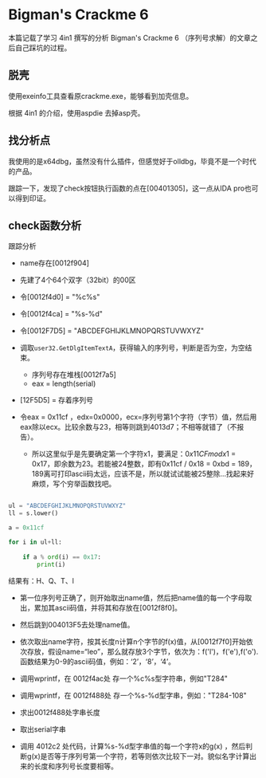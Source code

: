 # Bigman's Crackme 6

本篇记载了学习 4in1 撰写的分析  Bigman's Crackme 6 （序列号求解）的文章之后自己踩坑的过程。

## 脱壳
使用exeinfo工具查看原crackme.exe，能够看到加壳信息。

根据 4in1 的介绍，使用aspdie 去掉asp壳。

## 找分析点
我使用的是x64dbg，虽然没有什么插件，但感觉好于olldbg，毕竟不是一个时代的产品。

跟踪一下，发现了check按钮执行函数的点在[00401305]，这一点从IDA pro也可以得到印证。

## check函数分析

跟踪分析

- name存在[0012f904]

- 先建了4个64个双字（32bit）的00区
- 令[0012f4d0] = "%c%s"
- 令[0012f4ca] = "%s-%d"
- 令[0012F7D5] = "ABCDEFGHIJKLMNOPQRSTUVWXYZ"
- 调取```user32.GetDlgItemTextA```，获得输入的序列号，判断是否为空，为空结束。
  - 序列号存在堆栈[0012f7a5]
  - eax = length(serial)
- [12F5D5] = 存着序列号

- 令eax = 0x11cf ，edx=0x0000，ecx=序列号第1个字符（字节）值，然后用eax除以ecx。比较余数与23，相等则跳到4013d7；不相等就错了（不报告）。
  - 所以这里似乎是先要确定第一个字符x1，要满足：$0x11CF mod x1$ = 0x17，即余数为23。若能被24整数，即有0x11cf / 0x18 = 0xbd = 189，189离可打印ascii码太远，应该不是，所以就试试能被25整除...找起来好麻烦，写个穷举函数找吧。

```python

ul = "ABCDEFGHIJKLMNOPQRSTUVWXYZ"
ll = s.lower()

a = 0x11cf

for i in ul+ll:
    
    if a % ord(i) == 0x17:
        print(i)
```

结果有：H、Q、T、l

- 第一位序列号正确了，则开始取出name值，然后把name值的每一个字母取出，累加其ascii码值，并将其和存放在[0012f8f0]。
- 然后跳到004013F5去处理name值。

- 依次取出name字符，按其长度n计算n个字节的f(x)值，从[0012f7f0]开始依次存放，假设name=“leo”，那么就存放3个字节，依次为：f('l')，f('e'),f('o').函数结果为0-9的ascii码值，例如：‘2’，‘8’，‘4’。
- 调用wprintf，在 0012f4ac处 存一个%c%s型字符串，例如"T284"
- 调用wprintf，在 0012f488处 存一个%s-%d型字串，例如："T284-108"
- 求出0012f488处字串长度
- 取出serial字串
- 调用 4012c2 处代码，计算%s-%d型字串值的每一个字符x的g(x) ，然后判断g(x)是否等于序列号第一个字符，若等则依次比较下一对。貌似名字计算出来的长度和序列号长度要相等。

